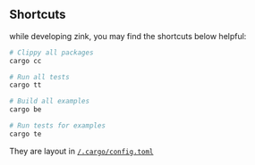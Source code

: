## Shortcuts

while developing zink, you may find the shortcuts below helpful:

```bash
# Clippy all packages
cargo cc

# Run all tests
cargo tt

# Build all examples
cargo be

# Run tests for examples
cargo te
```

They are layout in [`/.cargo/config.toml`](https://github.com/zink-lang/zink/blob/main/.cargo/config.toml)
